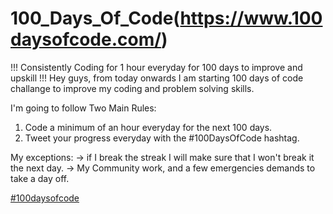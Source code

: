 # 100_Days_Of_Code(https://www.100daysofcode.com/)
!!! Consistently Coding for 1 hour everyday for 100 days to improve and upskill !!!
Hey guys, from today onwards I am starting 100 days of code challange to improve my coding and problem solving skills. 

I'm going to follow Two Main Rules:
1. Code a minimum of an hour everyday for the next 100 days.
2. Tweet your progress everyday with the #100DaysOfCode hashtag.

My exceptions:
-> if I break the streak I will make sure that I won't break it the next day.
-> My Community work, and a few emergencies demands to take a day off.

[#100daysofcode](https://www.100daysofcode.com/)
